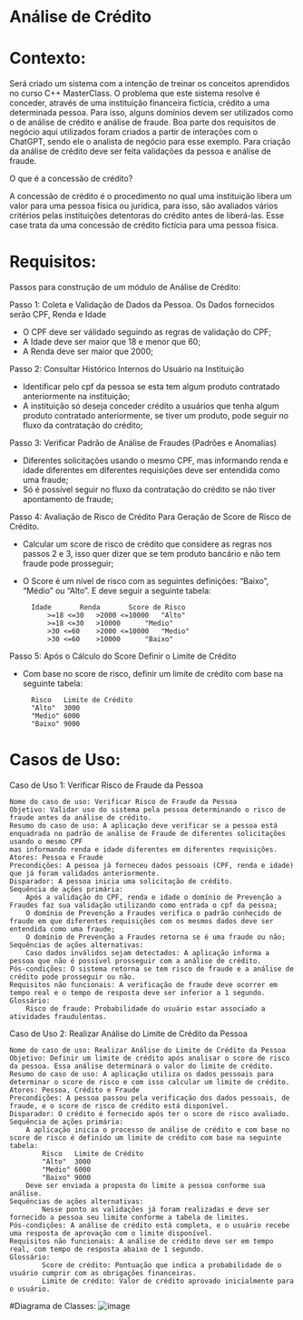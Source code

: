 # Análise de Crédito

# Contexto:

Será criado um sistema com a intenção de treinar os conceitos aprendidos no curso C++ MasterClass. O problema que este sistema resolve é conceder, através de uma instituição financeira fictícia, crédito a uma determinada pessoa. Para isso, alguns domínios devem ser utilizados como o de análise de crédito e análise de fraude. Boa parte dos requisitos de negócio aqui utilizados foram criados a partir de interações com o ChatGPT, sendo ele o analista de negócio para esse exemplo. Para criação da análise de crédito deve ser feita validações da pessoa e análise de fraude.

O que é a concessão de crédito?

A concessão de crédito é o procedimento no qual uma instituição libera um valor para uma pessoa física ou jurídica, para isso, são avaliados vários critérios pelas instituições detentoras do crédito antes de liberá-las. Esse case trata da uma concessão de crédito fictícia para uma pessoa física.


# Requisitos:

Passos para construção de um módulo de Análise de Crédito:

Passo 1: Coleta e Validação de Dados da Pessoa. Os Dados fornecidos serão CPF, Renda e Idade

- O CPF deve ser válidado seguindo as regras de validação do CPF;
- A Idade deve ser maior que 18 e menor que 60;
- A Renda deve ser maior que 2000;
        
Passo 2: Consultar Histórico Internos do Usuário na Instituição
    
- Identificar pelo cpf da pessoa se esta tem algum produto contratado anteriormente na instituição;
- A instituição só deseja conceder crédito a usuários que tenha algum produto contratado anteriormente, se tiver um produto, pode seguir no fluxo da contratação do crédito;

Passo 3: Verificar Padrão de Análise de Fraudes (Padrões e Anomalias)

- Diferentes solicitações usando o mesmo CPF, mas informando renda e idade diferentes em diferentes requisições deve ser entendida como uma fraude;
- Só é possível seguir no fluxo da contratação do crédito se não tiver apontamento de fraude;

Passo 4: Avaliação de Risco de Crédito Para Geração de Score de Risco de Crédito. 

- Calcular um score de risco de crédito que considere as regras nos passos 2 e 3, isso quer dizer que se tem produto bancário e não tem fraude pode prosseguir;
- O Score é um nível de risco com as seguintes definições: “Baixo”, “Médio” ou “Alto”. E deve seguir a seguinte tabela:
        		
	  	Idade		Renda		Score de Risco
        	>=18 <=30	>2000 <=10000	"Alto"
        	>=18 <=30	>10000		"Medio"
        	>30 <=60 	>2000 <=10000	"Medio"
        	>30 <=60	>10000		"Baixo"	

Passo 5: Após o Cálculo do Score Definir o Limite de Crédito

- Com base no score de risco, definir um limite de crédito com base na seguinte tabela: 

  		Risco	Limite de Crédito	
  		"Alto"	3000
  		"Medio"	6000
  		"Baixo"	9000		
	
# Casos de Uso:     

Caso de Uso 1: Verificar Risco de Fraude da Pessoa

    Nome do caso de uso: Verificar Risco de Fraude da Pessoa
    Objetivo: Validar uso do sistema pela pessoa determinando o risco de fraude antes da análise de crédito.
    Resumo do caso de uso: A aplicação deve verificar se a pessoa está enquadrada no padrão de análise de Fraude de diferentes solicitações usando o mesmo CPF
    mas informando renda e idade diferentes em diferentes requisições.
    Atores: Pessoa e Fraude
    Precondições: A pessoa já forneceu dados pessoais (CPF, renda e idade) que já foram validados anteriormente.
    Disparador: A pessoa inicia uma solicitação de crédito.
    Sequência de ações primária:
		Após a validação do CPF, renda e idade o domínio de Prevenção a Fraudes faz sua validação utilizando como entrada o cpf da pessoa;
		O domínio de Prevenção a Fraudes verifica o padrão conhecido de fraude em que diferentes requisições com os mesmos dados deve ser entendida como uma fraude;
		O domínio de Prevenção a Fraudes retorna se é uma fraude ou não;
    Sequências de ações alternativas:
		Caso dados inválidos sejam detectados: A aplicação informa a pessoa que não é possível prosseguir com a análise de crédito.
    Pós-condições: O sistema retorna se tem risco de fraude e a análise de crédito pode prosseguir ou não.
    Requisitos não funcionais: A verificação de fraude deve ocorrer em tempo real e o tempo de resposta deve ser inferior a 1 segundo.
    Glossário:
		Risco de fraude: Probabilidade do usuário estar associado a atividades fraudulentas.
	

Caso de Uso 2: Realizar Análise do Limite de Crédito da Pessoa

    Nome do caso de uso: Realizar Análise do Limite de Crédito da Pessoa
    Objetivo: Definir um limite de crédito após analisar o score de risco da pessoa. Essa análise determinará o valor do limite de crédito.
    Resumo do caso de uso: A aplicação utiliza os dados pessoais para determinar o score de risco e com isso calcular um limite de crédito.
    Atores: Pessoa, Crédito e Fraude
    Precondições: A pessoa passou pela verificação dos dados pessoais, de fraude, e o score de risco de crédito está disponível.
    Disparador: O crédito é fornecido após ter o score de risco avaliado.
    Sequência de ações primária:
		A aplicação inicia o processo de análise de crédito e com base no score de risco é definido um limite de crédito com base na seguinte tabela: 	
  			Risco	Limite de Crédito	
  			"Alto"	3000
  			"Medio"	6000
  			"Baixo"	9000	
		Deve ser enviada a proposta do limite a pessoa conforme sua análise.
    Sequências de ações alternativas:
        	Nesse ponto as validações já foram realizadas e deve ser fornecido a pessoa seu limite conforme a tabela de limites.
    Pós-condições: A análise de crédito está completa, e o usuário recebe uma resposta de aprovação com o limite disponível.
    Requisitos não funcionais: A análise de crédito deve ser em tempo real, com tempo de resposta abaixo de 1 segundo.
    Glossário:
        	Score de crédito: Pontuação que indica a probabilidade de o usuário cumprir com as obrigações financeiras.
        	Limite de crédito: Valor de crédito aprovado inicialmente para o usuário.

  #Diagrama de Classes:
  ![image](https://github.com/user-attachments/assets/13737e1a-0745-4394-9c2c-8a3a33a65880)

